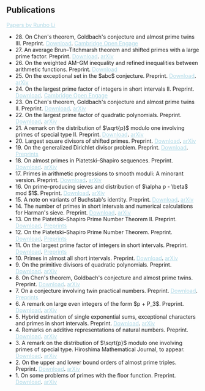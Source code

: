 <style>
  a {
    color: lightblue;
  }
</style>

## Publications

<a href="https://runbolicarey.com/assets/downloads/Papers_by_Runbo_Li_website.pdf"><span>Papers by Runbo Li</span></a>

<ul style="margin:0 0 5px;">
  <li>28. On Chen's theorem, Goldbach's conjecture and almost prime twins III. Preprint. <a href="https://runbolicarey.com/assets/downloads/On_Chen_s_theorem__Goldbach_s_conjecture_and_almost_prime_twins_III.pdf"><span>Download</span></a>. <a href="https://doi.org/10.33774/coe-2025-5kl50"><span>Cambridge Open Engage</span></a></li>  
  <li>27. An average Brun–Titchmarsh theorem and shifted primes with a large prime factor. Preprint. <a href="https://runbolicarey.com/assets/downloads/An_average_Brun__Titchmarsh_theorem_and_shifted_primes_with_a_large_prime_factor.pdf"><span>Download</span></a>. <a href="https://arxiv.org/abs/2508.18285v1"><span>arXiv</span></a></li>  
  <li>26. On the weighted AM–GM inequality and refined inequalities between arithmetic functions. Preprint. <a href="https://runbolicarey.com/assets/downloads/On_the_weighted_AM__GM_inequality_and_refined_inequalities_between_arithmetic_functions.pdf"><span>Download</span></a></li>  
  <li>25. On the exceptional set in the $abc$ conjecture. Preprint. <a href="https://runbolicarey.com/assets/downloads/On_the_exceptional_set_in_the_abc_conjecture.pdf"><span>Download</span></a>. <a href="https://arxiv.org/abs/2507.02885v1"><span>arXiv</span></a></li>  
  <li>24. On the largest prime factor of integers in short intervals II. Preprint. <a href="https://runbolicarey.com/assets/downloads/On_the_largest_prime_factor_of_integers_in_short_intervals_II.pdf"><span>Download</span></a>. <a href="https://doi.org/10.33774/coe-2025-xnbjq"><span>Cambridge Open Engage</span></a></li>  
  <li>23. On Chen's theorem, Goldbach's conjecture and almost prime twins II. Preprint. <a href="https://runbolicarey.com/assets/downloads/On_Chen_s_theorem__Goldbach_s_conjecture_and_almost_prime_twins_II.pdf"><span>Download</span></a>. <a href="https://arxiv.org/abs/2405.05727v4"><span>arXiv</span></a></li>  
  <li>22. On the largest prime factor of quadratic polynomials. Preprint. <a href="https://runbolicarey.com/assets/downloads/On_the_largest_prime_factor_of_quadratic_polynomials.pdf"><span>Download</span></a>. <a href="https://arxiv.org/abs/2406.07575v2"><span>arXiv</span></a></li>  
  <li>21. A remark on the distribution of $\sqrt{p}$ modulo one involving primes of special type II. Preprint. <a href="https://runbolicarey.com/assets/downloads/A_remark_on_the_distribution_of__p_modulo_one_involving_primes_of_special_type_II.pdf"><span>Download</span></a>. <a href="https://arxiv.org/abs/2401.01351v2"><span>arXiv</span></a></li>  
  <li>20. Largest square divisors of shifted primes. Preprint. <a href="https://runbolicarey.com/assets/downloads/Largest_square_divisors_of_shifted_primes.pdf"><span>Download</span></a>. <a href="https://arxiv.org/abs/2505.23779v1"><span>arXiv</span></a></li>  
  <li>19. On the generalized Dirichlet divisor problem. Preprint. <a href="https://runbolicarey.com/assets/downloads/On_the_generalized_Dirichlet_divisor_problem.pdf"><span>Download</span></a>. <a href="https://www.preprints.org/manuscript/202505.1432/v1"><span>Preprints</span></a></li>  
  <li>18. On almost primes in Piatetski–Shapiro sequences. Preprint. <a href="https://runbolicarey.com/assets/downloads/On_almost_primes_in_Piatetski__Shapiro_sequences.pdf"><span>Download</span></a>. <a href="https://arxiv.org/abs/2505.09634"><span>arXiv</span></a></li>  
  <li>17. Primes in arithmetic progressions to smooth moduli: A minorant version. Preprint. <a href="https://runbolicarey.com/assets/downloads/Primes_in_arithmetic_progressions_to_smooth_moduli.pdf"><span>Download</span></a>. <a href="https://arxiv.org/abs/2505.09629v1"><span>arXiv</span></a></li>  
  <li>16. On prime–producing sieves and distribution of $\alpha p - \beta$ mod $1$. Preprint. <a href="https://runbolicarey.com/assets/downloads/On_prime__producing_sieves_and_distribution_of_ap_b_mod_1.pdf"><span>Download</span></a>. <a href="https://arxiv.org/abs/2504.13195v2"><span>arXiv</span></a></li>  
  <li>15. A note on variants of Buchstab's identity. Preprint. <a href="https://runbolicarey.com/assets/downloads/A_note_on_variants_of_Buchstab_s_identity.pdf"><span>Download</span></a>. <a href="https://arxiv.org/abs/2504.07974v1"><span>arXiv</span></a></li>
  <li>14. The number of primes in short intervals and numerical calculations for Harman's sieve. Preprint. <a href="https://runbolicarey.com/assets/downloads/The_number_of_primes_in_short_intervals_and_numerical_calculations_for_Harman_s_sieve.pdf"><span>Download</span></a>. <a href="https://arxiv.org/abs/2308.04458v7"><span>arXiv</span></a></li>
  <li>13. On the Piatetski–Shapiro Prime Number Theorem II. Preprint. <a href="https://runbolicarey.com/assets/downloads/On_the_Piatetski_Shapiro_prime_number_theorem_II.pdf"><span>Download</span></a>. <a href="https://www.preprints.org/manuscript/202504.1165/v1"><span>Preprints</span></a></li>
  <li>12. On the Piatetski–Shapiro Prime Number Theorem. Preprint. <a href="https://runbolicarey.com/assets/downloads/On_the_Piatetski_Shapiro_prime_number_theorem.pdf"><span>Download</span></a>. <a href="https://www.preprints.org/manuscript/202504.1190/v1"><span>Preprints</span></a></li>
  <li>11. On the largest prime factor of integers in short intervals. Preprint. <a href="https://runbolicarey.com/assets/downloads/On_the_largest_prime_factor_of_integers_in_short_intervals.pdf"><span>Download</span></a>. <a href="https://www.preprints.org/manuscript/202504.1212/v1"><span>Preprints</span></a></li>
  <li>10. Primes in almost all short intervals. Preprint. <a href="https://runbolicarey.com/assets/downloads/Primes_in_almost_all_short_intervals.pdf"><span>Download</span></a>. <a href="https://arxiv.org/abs/2407.05651v5"><span>arXiv</span></a></li>
  <li>9. On the primitive divisors of quadratic polynomials. Preprint. <a href="https://runbolicarey.com/assets/downloads/On_the_primitive_divisors_of_quadratic_polynomials.pdf"><span>Download</span></a>. <a href="https://arxiv.org/abs/2406.07575v1"><span>arXiv</span></a></li>
  <li>8. On Chen's theorem, Goldbach's conjecture and almost prime twins. Preprint. <a href="https://runbolicarey.com/assets/downloads/On_Chen_s_theorem__Goldbach_s_conjecture_and_almost_prime_twins.pdf"><span>Download</span></a>. <a href="https://arxiv.org/abs/2405.05727v3"><span>arXiv</span></a></li>
  <li>7. On a conjecture involving twin practical numbers. Preprint. <a href="https://runbolicarey.com/assets/downloads/On_a_conjecture_involving_twin_practical_numbers.pdf"><span>Download</span></a>. <a href="https://www.preprints.org/manuscript/202504.1211/v1"><span>Preprints</span></a></li>
  <li>6. A remark on large even integers of the form $p + P_3$. Preprint. <a href="https://runbolicarey.com/assets/downloads/A_remark_on_large_even_integers_of_the_form_p_P3.pdf"><span>Download</span></a>. <a href="https://arxiv.org/abs/2403.09691v1"><span>arXiv</span></a></li>
  <li>5. Hybrid estimation of single exponential sums, exceptional characters and primes in short intervals. Preprint. <a href="https://runbolicarey.com/assets/downloads/Hybrid_estimation_of_exponential_sums__exceptional_characters_and_primes_in_short_intervals.pdf"><span>Download</span></a>. <a href="https://arxiv.org/abs/2401.11139v3"><span>arXiv</span></a></li>
  <li>4. Remarks on additive representations of natural numbers. Preprint. <a href="https://runbolicarey.com/assets/downloads/Remarks_on_additive_representations_of_natural_numbers.pdf"><span>Download</span></a>. <a href="https://arxiv.org/abs/2309.03218v7"><span>arXiv</span></a></li>
  <li>3. A remark on the distribution of $\sqrt{p}$ modulo one involving primes of special type. Hiroshima Mathematical Journal, to appear. <a href="https://runbolicarey.com/assets/downloads/A_remark_on_the_distribution_of__p_modulo_one_involving_primes_of_special_type.pdf"><span>Download</span></a>. <a href="https://arxiv.org/abs/2401.01351v1"><span>arXiv</span></a></li>
  <li>2. On the upper and lower bound orders of almost prime triples. Preprint. <a href="https://runbolicarey.com/assets/downloads/On_the_upper_and_lower_bound_orders_of_almost_prime_triples.pdf"><span>Download</span></a>. <a href="https://arxiv.org/abs/2401.01348v1"><span>arXiv</span></a></li>
  <li>1. On some problems of primes with the floor function. Preprint. <a href="https://runbolicarey.com/assets/downloads/On_some_problems_of_primes_involving_the_floor_function.pdf"><span>Download</span></a>. <a href="https://arxiv.org/abs/2308.16301v1"><span>arXiv</span></a></li>  
</ul>
